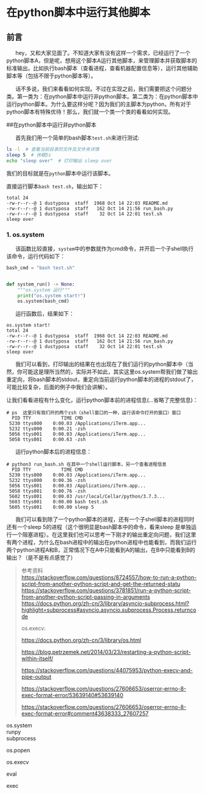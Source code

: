 # 在python脚本中运行其他脚本

## 前言

&nbsp;&nbsp;&nbsp;&nbsp;&nbsp;&nbsp;hey，又和大家见面了。不知道大家有没有这样一个需求，已经运行了一个python脚本A，但是呢，想用这个脚本A运行其他脚本，来管理脚本并获取脚本的标准输出。比如执行bash脚本（查看进程，查看机器配置信息等），运行其他辅助脚本等（包括不限于python脚本等）。

&nbsp;&nbsp;&nbsp;&nbsp;&nbsp;&nbsp;话不多说，我们来看看如何实现。不过在实现之前，我们需要把这个问题分类。第一类为：在python脚本中运行非python脚本。第二类为：在python脚本中运行python脚本。为什么要这样分呢？因为我们的主脚本为python，所有对于python脚本有特殊优待！那么，我们就一个类一个类的看看如何实现。

##在python脚本中运行非python脚本

&nbsp;&nbsp;&nbsp;&nbsp;&nbsp;&nbsp;首先我们用一个简单的bash脚本`test.sh`来进行测试:

```bash
ls -l  # 查看当前目录的文件及文件夹详情
sleep 5  # 休眠5s
echo "sleep over"  # 打印输出 sleep over

```

我们的目标就是在`python`脚本中运行该脚本。

直接运行脚本`bash test.sh`，输出如下：

```
total 24
-rw-r--r--@ 1 dustyposa  staff  1968 Oct 14 22:03 README.md
-rw-r--r--@ 1 dustyposa  staff   162 Oct 14 21:56 run_bash.py
-rw-r--r--@ 1 dustyposa  staff    32 Oct 14 22:01 test.sh
sleep over
```

### 1. os.system

&nbsp;&nbsp;&nbsp;&nbsp;&nbsp;&nbsp;该函数比较直接，`system`中的参数就作为cmd命令，并开启一个子shell执行该命令，运行代码如下：

```python
bash_cmd = "bash test.sh"


def system_run() -> None:
    """os.system 运行"""
    print("os.system start!")
    os.system(bash_cmd)
```

&nbsp;&nbsp;&nbsp;&nbsp;&nbsp;&nbsp;运行函数后，结果如下：

```
os.system start!
total 24
-rw-r--r--@ 1 dustyposa  staff  1968 Oct 14 22:03 README.md
-rw-r--r--@ 1 dustyposa  staff   162 Oct 14 21:56 run_bash.py
-rw-r--r--@ 1 dustyposa  staff    32 Oct 14 22:01 test.sh
sleep over
```

&nbsp;&nbsp;&nbsp;&nbsp;&nbsp;&nbsp;我们可以看到，打印输出的结果在也出现在了我们运行的python脚本中（当然，你可能这是理所当然的，实际并不如此，其实这里os.system帮我们做了输出重定向，将bash脚本的stdout，重定向当前运行python脚本的进程的stdout了，可能比较复杂，后面的例子中我们会讲解）。

让我们看看进程有什么变化，运行python脚本前的进程信息(...省略了完整信息)：

```
# ps  这里只有我们开的两个zsh（shell窗口的一种，运行该命令打开的窗口）窗口
  PID TTY           TIME CMD
 5230 ttys000    0:00.03 /Applications/iTerm.app...
 5232 ttys000    0:00.21 -zsh
 5056 ttys001    0:00.03 /Applications/iTerm.app...
 5058 ttys001    0:00.63 -zsh
```

&nbsp;&nbsp;&nbsp;&nbsp;&nbsp;&nbsp;运行python脚本后的进程信息：

```
# python3 run_bash.sh 在其中一个shell运行脚本，另一个查看进程信息 
  PID TTY           TIME CMD
 5230 ttys000    0:00.03 /Applications/iTerm.app...
 5232 ttys000    0:00.36 -zsh
 5056 ttys001    0:00.03 /Applications/iTerm.app...
 5058 ttys001    0:00.76 -zsh
 5602 ttys001    0:00.03 /usr/local/Cellar/python/3.7.3...
 5603 ttys001    0:00.00 bash test.sh
 5605 ttys001    0:00.00 sleep 5
```

&nbsp;&nbsp;&nbsp;&nbsp;&nbsp;&nbsp;我们可以看到除了一个python脚本的进程，还有一个子shell脚本的进程同时还有一个sleep 5的进程（这个很明显是bash脚本中的命令，看来sleep 是单独运行一个阻塞进程）。在这里我们也可以思考一下刚才的输出重定向问题，我们这里有两个进程，为什么在bash进程中的输出在python进程中也能看到，而我们运行两个python进程A和B，正常情况下在A中只能看到A的输出，在B中只能看到B的输出？（是不是有点感觉了）



> 参考资料  
> https://stackoverflow.com/questions/8724557/how-to-run-a-python-script-from-another-python-script-and-get-the-returned-statu  
> https://stackoverflow.com/questions/3781851/run-a-python-script-from-another-python-script-passing-in-arguments  
> https://docs.python.org/zh-cn/3/library/asyncio-subprocess.html?highlight=subprocess#asyncio.asyncio.subprocess.Process.returncode  
>
> os.execv:
>
> https://docs.python.org/zh-cn/3/library/os.html
>
> https://blog.petrzemek.net/2014/03/23/restarting-a-python-script-within-itself/
>
> https://stackoverflow.com/questions/44075953/python-execv-and-pipe-output
>
> https://stackoverflow.com/questions/27606653/oserror-errno-8-exec-format-error/53639140#53639140
>
> https://stackoverflow.com/questions/27606653/oserror-errno-8-exec-format-error#comment43638333_27607257

os.system  
runpy  
subprocess  

os.popen

os.execv

eval

exec
